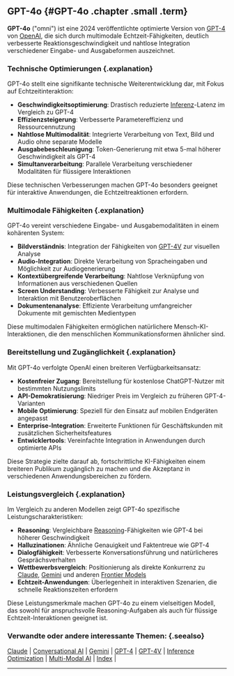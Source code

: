 ## GPT-4o {#GPT-4o .chapter .small .term}

**GPT-4o** ("omni") ist eine 2024 veröffentlichte optimierte Version von [GPT-4](#GPT-4) von [OpenAI](#OpenAI), die sich durch multimodale Echtzeit-Fähigkeiten, deutlich verbesserte Reaktionsgeschwindigkeit und nahtlose Integration verschiedener Eingabe- und Ausgabeformen auszeichnet.

### Technische Optimierungen {.explanation}

GPT-4o stellt eine signifikante technische Weiterentwicklung dar, mit Fokus auf Echtzeitinteraktion:

- **Geschwindigkeitsoptimierung**: Drastisch reduzierte [Inferenz](#Inference)-Latenz im Vergleich zu GPT-4
- **Effizienzsteigerung**: Verbesserte Parametereffizienz und Ressourcennutzung
- **Nahtlose Multimodalität**: Integrierte Verarbeitung von Text, Bild und Audio ohne separate Modelle
- **Ausgabebeschleunigung**: Token-Generierung mit etwa 5-mal höherer Geschwindigkeit als GPT-4
- **Simultanverarbeitung**: Parallele Verarbeitung verschiedener Modalitäten für flüssigere Interaktionen

Diese technischen Verbesserungen machen GPT-4o besonders geeignet für interaktive Anwendungen, die Echtzeitreaktionen erfordern.

### Multimodale Fähigkeiten {.explanation}

GPT-4o vereint verschiedene Eingabe- und Ausgabemodalitäten in einem kohärenten System:

- **Bildverständnis**: Integration der Fähigkeiten von [GPT-4V](#GPT-4V) zur visuellen Analyse
- **Audio-Integration**: Direkte Verarbeitung von Spracheingaben und Möglichkeit zur Audiogenerierung
- **Kontextübergreifende Verarbeitung**: Nahtlose Verknüpfung von Informationen aus verschiedenen Quellen
- **Screen Understanding**: Verbesserte Fähigkeit zur Analyse und Interaktion mit Benutzeroberflächen
- **Dokumentenanalyse**: Effiziente Verarbeitung umfangreicher Dokumente mit gemischten Medientypen

Diese multimodalen Fähigkeiten ermöglichen natürlichere Mensch-KI-Interaktionen, die den menschlichen Kommunikationsformen ähnlicher sind.

### Bereitstellung und Zugänglichkeit {.explanation}

Mit GPT-4o verfolgte OpenAI einen breiteren Verfügbarkeitsansatz:

- **Kostenfreier Zugang**: Bereitstellung für kostenlose ChatGPT-Nutzer mit bestimmten Nutzungslimits
- **API-Demokratisierung**: Niedriger Preis im Vergleich zu früheren GPT-4-Varianten
- **Mobile Optimierung**: Speziell für den Einsatz auf mobilen Endgeräten angepasst
- **Enterprise-Integration**: Erweiterte Funktionen für Geschäftskunden mit zusätzlichen Sicherheitsfeatures
- **Entwicklertools**: Vereinfachte Integration in Anwendungen durch optimierte APIs

Diese Strategie zielte darauf ab, fortschrittliche KI-Fähigkeiten einem breiteren Publikum zugänglich zu machen und die Akzeptanz in verschiedenen Anwendungsbereichen zu fördern.

### Leistungsvergleich {.explanation}

Im Vergleich zu anderen Modellen zeigt GPT-4o spezifische Leistungscharakteristiken:

- **Reasoning**: Vergleichbare [Reasoning](#Reasoning)-Fähigkeiten wie GPT-4 bei höherer Geschwindigkeit
- **Halluzinationen**: Ähnliche Genauigkeit und Faktentreue wie GPT-4
- **Dialogfähigkeit**: Verbesserte Konversationsführung und natürlicheres Gesprächsverhalten
- **Wettbewerbsvergleich**: Positionierung als direkte Konkurrenz zu [Claude](#Claude), [Gemini](#Gemini) und anderen [Frontier Models](#Frontier-Models)
- **Echtzeit-Anwendungen**: Überlegenheit in interaktiven Szenarien, die schnelle Reaktionszeiten erfordern

Diese Leistungsmerkmale machen GPT-4o zu einem vielseitigen Modell, das sowohl für anspruchsvolle Reasoning-Aufgaben als auch für flüssige Echtzeit-Interaktionen geeignet ist.

### Verwandte oder andere interessante Themen: {.seealso}

[Claude](#Claude) |
[Conversational AI](#Conversational-AI) |
[Gemini](#Gemini) |
[GPT-4](#GPT-4) |
[GPT-4V](#GPT-4V) |
[Inference Optimization](#Inference-Optimization) |
[Multi-Modal AI](#Multi-Modal-AI) |
[Index](#Index) |

----


